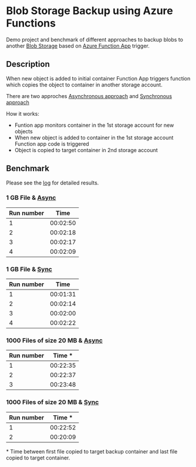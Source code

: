 # Blob Storage Backup using Azure Functions

Demo project and benchmark of different approaches to backup blobs to another [Blob Storage](https://azure.microsoft.com/en-us/services/storage/blobs/) based on [Azure Function App](https://docs.microsoft.com/en-us/azure/azure-functions/) trigger.

## Description

When new object is added to initial container Function App triggers function which copies the object to container in another storage account.

There are two approches [Asynchronous approach](func_async.csx) and [Synchronous approach](func.csx)

How it works:
* Funtion app monitors container in the 1st storage account for new objects
* When new object is added to container in the 1st storage account Function app code is triggered
* Object is copied to target container in 2nd storage account

## Benchmark

Please see the [log](log.md) for detailed results.

### 1 GB File & [Async](func_async.csx)

| Run number     | Time          |
| -------------  |:-------------:|
| 1              | 00:02:50      |
| 2              | 00:02:18      |
| 3              | 00:02:17      |
| 4              | 00:02:09      |

### 1 GB File & [Sync](func.csx)

| Run number     | Time          |
| -------------  |:-------------:|
| 1              | 00:01:31      |
| 2              | 00:02:14      |
| 3              | 00:02:00      |
| 4              | 00:02:22      |


### 1000 Files of size 20 MB & [Async](func_async.csx)


| Run number     | Time \*       |
| -------------  |:-------------:|
| 1              | 00:22:35      |
| 2              | 00:22:37      |
| 3              | 00:23:48      |


### 1000 Files of size 20 MB & [Sync](func.csx)


| Run number     | Time \*       |
| -------------  |:-------------:|
| 1              | 00:22:52      |
| 2              | 00:20:09      |


\* Time between first file copied to target backup container and last file copied to target container.
